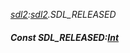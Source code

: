 _[sdl2](../../modules/sdl2/sdl2-module.md):[sdl2](../../modules/sdl2/sdl2-module.md).SDL\_RELEASED_
##### Const SDL\_RELEASED:[Int](../../modules/wonkey/wonkey-types-int.md)
